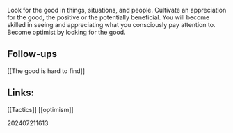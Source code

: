 Look for the good in things, situations, and people. Cultivate an appreciation for the good, the  positive or the potentially beneficial.  You will become skilled in seeing and appreciating what you consciously pay attention to. Become optimist by looking for the good.


## Follow-ups
[[The good is hard to find]]


## Links: 
[[Tactics]]
[[optimism]]



202407211613
